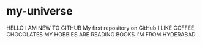 # my-universe
HELLO I AM NEW TO GITHUB
My first repository on GitHub
I LIKE COFFEE, CHOCOLATES
MY HOBBIES ARE READING BOOKS
I'M FROM HYDERABAD
